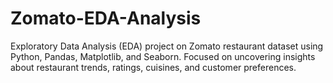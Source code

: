 # Zomato-EDA-Analysis
Exploratory Data Analysis (EDA) project on Zomato restaurant dataset using Python, Pandas, Matplotlib, and Seaborn. Focused on uncovering insights about restaurant trends, ratings, cuisines, and customer preferences.
